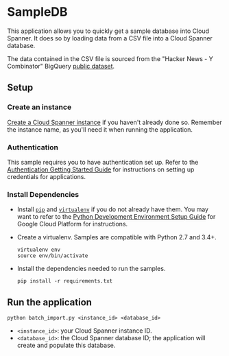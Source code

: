 # SampleDB

This application allows you to quickly get a sample database into Cloud Spanner.
It does so by loading data from a CSV file into a Cloud Spanner database.

The data contained in the CSV file is sourced from the "Hacker News - Y
Combinator" BigQuery
[public dataset](https://cloud.google.com/bigquery/public-data/).

## Setup

### Create an instance

[Create a Cloud Spanner instance](https://cloud.google.com/spanner/docs/quickstart-console)
if you haven't already done so. Remember the instance name, as you'll need it
when running the application.

### Authentication

This sample requires you to have authentication set up. Refer to the
[Authentication Getting Started Guide](https://cloud.google.com/docs/authentication/getting-started)
for instructions on setting up credentials for applications.

### Install Dependencies

* Install [`pip`](https://pip.pypa.io/) and
  [`virtualenv`](https://virtualenv.pypa.io/) if you do not already have them.
  You may want to refer to the [Python Development Environment Setup
  Guide](https://cloud.google.com/python/setup) for Google Cloud Platform for
  instructions.

* Create a virtualenv. Samples are compatible with Python 2.7 and 3.4+.

      virtualenv env
      source env/bin/activate

* Install the dependencies needed to run the samples.

      pip install -r requirements.txt

## Run the application

    python batch_import.py <instance_id> <database_id>

* `<instance_id>`: your Cloud Spanner instance ID.
* `<database_id>`: the Cloud Spanner database ID; the application will create
  and populate this database.
